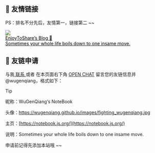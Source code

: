 ##  🥂 友情链接

PS：排名不分先后，友情第一，链接第二 ~~



<div class="friends">
    <a class="a-friend" target="_blank" style="background-color:#FCE5BF;color:black" href="https://wugenqiang.github.io/">
        <img class="blog-avatar" src="https://gitee.com/wugenqiang/PictureBed/raw/master/NoteBook/20200617115404.jpg">
        <div class="text-container">
            <div class="name">EnjoyToShare’s Blog 🎁</div>
            <div class="description">Sometimes your whole life boils down to one insame move.</div>
        </div>
    </a>
</div>



## 📃 友链申请

与我[ 联系 ](https://notebook.js.org/#/关于/?id=💌-联系)或者 在本页面右下角 [OPEN CHAT](https://gitter.im/enjoytoshare/community) 留言您的友链信息并 @wugenqiang，格式如下：

> [!Tip]
>
> 昵称：WuGenQiang‘s NoteBook
>
> 头像：https://wugenqiang.github.io/images/fighting_wugenqiang.jpg
>
> 主页：[https://notebook.js.org/](https://notebook.js.org/)
>
> 说明：Sometimes your whole life boils down to one insame move.

申请前记得先添加本站哦 ~~